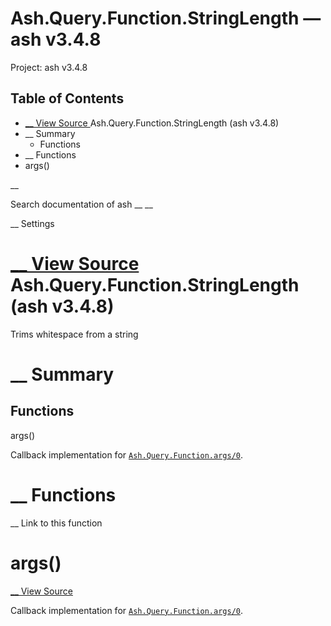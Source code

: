 # Ash.Query.Function.StringLength — ash v3.4.8

Project: ash v3.4.8

## Table of Contents

- [ __ View Source ](external_link) Ash.Query.Function.StringLength (ash v3.4.8)
- __ Summary
  - Functions
- __ Functions
- args()

__

Search documentation of ash __ __

__ Settings

#  [ __ View Source ](external_link) Ash.Query.Function.StringLength (ash v3.4.8)

Trims whitespace from a string

#  __ Summary

##  Functions

args()

Callback implementation for [`Ash.Query.Function.args/0`](external_link).

#  __ Functions

__ Link to this function

# args()

[ __ View Source ](external_link)

Callback implementation for [`Ash.Query.Function.args/0`](external_link).
